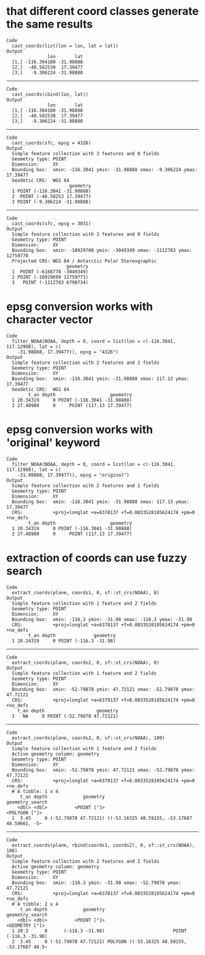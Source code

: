 # that different coord classes generate the same results

    Code
      cast_coords(list(lon = lon, lat = lat))
    Output
                   lon       lat
      [1,] -116.304100 -31.98888
      [2,]  -40.582530  17.39477
      [3,]   -9.306224 -31.98888

---

    Code
      cast_coords(cbind(lon, lat))
    Output
                   lon       lat
      [1,] -116.304100 -31.98888
      [2,]  -40.582530  17.39477
      [3,]   -9.306224 -31.98888

---

    Code
      cast_coords(sfc, epsg = 4326)
    Output
      Simple feature collection with 3 features and 0 fields
      Geometry type: POINT
      Dimension:     XY
      Bounding box:  xmin: -116.3041 ymin: -31.98888 xmax: -9.306224 ymax: 17.39477
      Geodetic CRS:  WGS 84
                           geometry
      1 POINT (-116.3041 -31.98888)
      2  POINT (-40.58253 17.39477)
      3 POINT (-9.306224 -31.98888)

---

    Code
      cast_coords(sfc, epsg = 3031)
    Output
      Simple feature collection with 3 features and 0 fields
      Geometry type: POINT
      Dimension:     XY
      Bounding box:  xmin: -10929700 ymin: -3049349 xmax: -1112783 ymax: 12759770
      Projected CRS: WGS 84 / Antarctic Polar Stereographic
                          geometry
      1  POINT (-6168778 -3049349)
      2 POINT (-10929699 12759771)
      3   POINT (-1112783 6790734)

# epsg conversion works with character vector

    Code
      filter_NOAA(NOAA, depth = 0, coord = list(lon = c(-116.3041, 117.12998), lat = c(
        -31.98888, 17.39477)), epsg = "4326")
    Output
      Simple feature collection with 2 features and 2 fields
      Geometry type: POINT
      Dimension:     XY
      Bounding box:  xmin: -116.3041 ymin: -31.98888 xmax: 117.13 ymax: 17.39477
      Geodetic CRS:  WGS 84
            t_an depth                    geometry
      1 20.34319     0 POINT (-116.3041 -31.98888)
      2 27.48980     0     POINT (117.13 17.39477)

# epsg conversion works with 'original' keyword

    Code
      filter_NOAA(NOAA, depth = 0, coord = list(lon = c(-116.3041, 117.12998), lat = c(
        -31.98888, 17.39477)), epsg = "original")
    Output
      Simple feature collection with 2 features and 2 fields
      Geometry type: POINT
      Dimension:     XY
      Bounding box:  xmin: -116.3041 ymin: -31.98888 xmax: 117.13 ymax: 17.39477
      CRS:           +proj=longlat +a=6378137 +f=0.0033528105624174 +pm=0 +no_defs
            t_an depth                    geometry
      1 20.34319     0 POINT (-116.3041 -31.98888)
      2 27.48980     0     POINT (117.13 17.39477)

# extraction of coords can use fuzzy search

    Code
      extract_coords(plane, coords1, 0, sf::st_crs(NOAA), 0)
    Output
      Simple feature collection with 1 feature and 2 fields
      Geometry type: POINT
      Dimension:     XY
      Bounding box:  xmin: -116.3 ymin: -31.98 xmax: -116.3 ymax: -31.98
      CRS:           +proj=longlat +a=6378137 +f=0.0033528105624174 +pm=0 +no_defs
            t_an depth              geometry
      1 20.34319     0 POINT (-116.3 -31.98)

---

    Code
      extract_coords(plane, coords2, 0, sf::st_crs(NOAA), 0)
    Output
      Simple feature collection with 1 feature and 2 fields
      Geometry type: POINT
      Dimension:     XY
      Bounding box:  xmin: -52.79878 ymin: 47.72121 xmax: -52.79878 ymax: 47.72121
      CRS:           +proj=longlat +a=6378137 +f=0.0033528105624174 +pm=0 +no_defs
        t_an depth                   geometry
      1   NA     0 POINT (-52.79878 47.72121)

---

    Code
      extract_coords(plane, coords2, 0, sf::st_crs(NOAA), 100)
    Output
      Simple feature collection with 1 feature and 2 fields
      Active geometry column: geometry
      Geometry type: POINT
      Dimension:     XY
      Bounding box:  xmin: -52.79878 ymin: 47.72121 xmax: -52.79878 ymax: 47.72121
      CRS:           +proj=longlat +a=6378137 +f=0.0033528105624174 +pm=0 +no_defs
      # A tibble: 1 x 4
         t_an depth             geometry                               geometry_search
        <dbl> <dbl>          <POINT [°]>                                 <POLYGON [°]>
      1  3.45     0 (-52.79878 47.72121) ((-53.16325 48.59155, -53.17687 48.59661, -5~

---

    Code
      extract_coords(plane, rbind(coords1, coords2), 0, sf::st_crs(NOAA), 100)
    Output
      Simple feature collection with 2 features and 2 fields
      Active geometry column: geometry
      Geometry type: POINT
      Dimension:     XY
      Bounding box:  xmin: -116.3 ymin: -31.98 xmax: -52.79878 ymax: 47.72121
      CRS:           +proj=longlat +a=6378137 +f=0.0033528105624174 +pm=0 +no_defs
      # A tibble: 2 x 4
         t_an depth             geometry                               geometry_search
        <dbl> <dbl>          <POINT [°]>                                <GEOMETRY [°]>
      1 20.3      0      (-116.3 -31.98)                         POINT (-116.3 -31.98)
      2  3.45     0 (-52.79878 47.72121) POLYGON ((-53.16325 48.59155, -53.17687 48.5~

